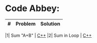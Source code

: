 Code Abbey:
============

| # | Problem | Solution| 
|---|---------|---------|

|1| Sum "A+B" | [C++](001/main.cpp)
|2| Sum in Loop | [C++](002/main.cpp)
